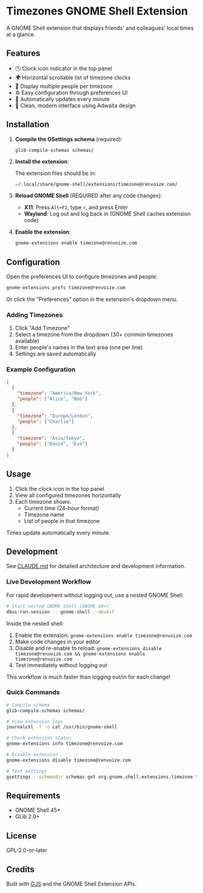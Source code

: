 # Timezones GNOME Shell Extension

A GNOME Shell extension that displays friends' and colleagues' local times at a glance.

## Features

- 🕐 Clock icon indicator in the top panel
- 🌍 Horizontal scrollable list of timezone clocks
- 👥 Display multiple people per timezone
- ⚙️ Easy configuration through preferences UI
- 🔄 Automatically updates every minute
- 🎨 Clean, modern interface using Adwaita design

## Installation

1. **Compile the GSettings schema** (required):
   ```bash
   glib-compile-schemas schemas/
   ```

2. **Install the extension**:

   The extension files should be in:
   ```
   ~/.local/share/gnome-shell/extensions/timezone@renvoize.com/
   ```

3. **Reload GNOME Shell** (REQUIRED after any code changes):
   - **X11**: Press `Alt+F2`, type `r`, and press Enter
   - **Wayland**: Log out and log back in (GNOME Shell caches extension code)

4. **Enable the extension**:
   ```bash
   gnome-extensions enable timezone@renvoize.com
   ```

## Configuration

Open the preferences UI to configure timezones and people:

```bash
gnome-extensions prefs timezone@renvoize.com
```

Or click the "Preferences" option in the extension's dropdown menu.

### Adding Timezones

1. Click "Add Timezone"
2. Select a timezone from the dropdown (30+ common timezones available)
3. Enter people's names in the text area (one per line)
4. Settings are saved automatically

### Example Configuration

```json
[
  {
    "timezone": "America/New_York",
    "people": ["Alice", "Bob"]
  },
  {
    "timezone": "Europe/London",
    "people": ["Charlie"]
  },
  {
    "timezone": "Asia/Tokyo",
    "people": ["David", "Eve"]
  }
]
```

## Usage

1. Click the clock icon in the top panel
2. View all configured timezones horizontally
3. Each timezone shows:
   - Current time (24-hour format)
   - Timezone name
   - List of people in that timezone

Times update automatically every minute.

## Development

See [CLAUDE.md](CLAUDE.md) for detailed architecture and development information.

### Live Development Workflow

For rapid development without logging out, use a nested GNOME Shell:

```bash
# Start nested GNOME Shell (GNOME 49+)
dbus-run-session -- gnome-shell --devkit
```

Inside the nested shell:
1. Enable the extension: `gnome-extensions enable timezone@renvoize.com`
2. Make code changes in your editor
3. Disable and re-enable to reload: `gnome-extensions disable timezone@renvoize.com && gnome-extensions enable timezone@renvoize.com`
4. Test immediately without logging out

This workflow is much faster than logging out/in for each change!

### Quick Commands

```bash
# Compile schema
glib-compile-schemas schemas/

# View extension logs
journalctl -f -o cat /usr/bin/gnome-shell

# Check extension status
gnome-extensions info timezone@renvoize.com

# Disable extension
gnome-extensions disable timezone@renvoize.com

# Test settings
gsettings --schemadir schemas get org.gnome.shell.extensions.timezone timezones
```

## Requirements

- GNOME Shell 45+
- GLib 2.0+

## License

GPL-2.0-or-later

## Credits

Built with [GJS](https://gjs.guide/) and the GNOME Shell Extension APIs.
